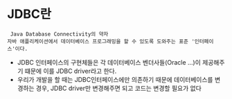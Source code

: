 # JDBC란
```
 Java Database Connectivity의 약자
자바 애플리케이션에서 데이터베이스 프로그래밍을 할 수 있도록 도와주는 표준 '인터페이스'이다.
```
* JDBC 인터페이스의 구현체들은 각 데이터베이스 벤더사들(Oracle ...)이 제공해주기 떄문에 이를 JDBC driver라고 한다.
* 우리가 개발을 할 때는 JDBC인터페이스에만 의존하기 때문에 데이터베이스를 변경하는 경우, JDBC driver만 변경해주면 되고 코드는 변경할 필요가 없다